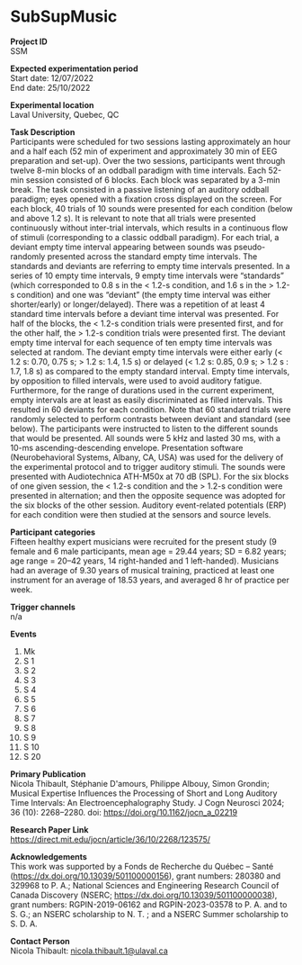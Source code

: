 # SubSupMusic
**Project ID**\
SSM

**Expected experimentation period**\
Start date: 12/07/2022\
End date: 25/10/2022 

**Experimental location**\
Laval University, Quebec, QC

**Task Description**\
Participants were scheduled for two sessions lasting approximately an hour and a half each (52 min of experiment and approximately 30 min of EEG preparation and set-up). Over the two sessions, participants went through twelve 8-min blocks of an oddball paradigm with time intervals. Each 52-min session consisted of 6 blocks. Each block was separated by a 3-min break. The task consisted in a passive listening of an auditory oddball paradigm; eyes opened with a fixation cross displayed on the screen. For each block, 40 trials of 10 sounds were presented for each condition (below and above 1.2 s). It is relevant to note that all trials were presented continuously without inter-trial intervals, which results in a continuous flow of stimuli (corresponding to a classic oddball paradigm). For each trial, a deviant empty time interval appearing between sounds was pseudo-randomly presented across the standard empty time intervals. The standards and deviants are referring to empty time intervals presented. In a series of 10 empty time intervals, 9 empty time intervals were “standards” (which corresponded to 0.8 s in the < 1.2-s condition, and 1.6 s in the > 1.2-s condition) and one was “deviant” (the empty time interval was either shorter/early) or longer/delayed). There was a repetition of at least 4 standard time intervals before a deviant time interval was presented. For half of the blocks, the < 1.2-s condition trials were presented first, and for the other half, the > 1.2-s condition trials were presented first. The deviant empty time interval for each sequence of ten empty time intervals was selected at random. The deviant empty time intervals were either early (< 1.2 s: 0.70, 0.75 s; > 1.2 s: 1.4, 1.5 s) or delayed (< 1.2 s: 0.85, 0.9 s; > 1.2 s : 1.7, 1.8 s) as compared to the empty standard interval. Empty time intervals, by opposition to filled intervals, were used to avoid auditory fatigue. Furthermore, for the range of durations used in the current experiment, empty intervals are at least as easily discriminated as filled intervals. This resulted in 60 deviants for each condition. Note that 60 standard trials were randomly selected to perform contrasts between deviant and standard (see below). The participants were instructed to listen to the different sounds that would be presented. All sounds were 5 kHz and lasted 30 ms, with a 10-ms ascending-descending envelope. Presentation software (Neurobehavioral Systems, Albany, CA, USA) was used for the delivery of the experimental protocol and to trigger auditory stimuli. The sounds were presented with Audiotechnica ATH-M50x at 70 dB (SPL). For the six blocks of one given session, the < 1.2-s condition and the > 1.2-s condition were presented in alternation; and then the opposite sequence was adopted for the six blocks of the other session. Auditory event-related potentials (ERP) for each condition were then studied at the sensors and source levels.

**Participant categories**\
Fifteen healthy expert musicians were recruited for the present study (9 female and 6 male participants, mean age = 29.44 years; SD = 6.82 years; age range = 20–42 years, 14 right-handed and 1 left-handed). Musicians had an average of 9.30 years of musical training, practiced at least one instrument for an average of 18.53 years, and averaged 8 hr of practice per week.

**Trigger channels**\
n/a

**Events**
1. Mk
2. S  1
3. S  2
4. S  3
5. S  4
6. S  5
7. S  6
8. S  7
9. S  8
10. S  9
11. S 10
12. S 20

**Primary Publication**\
Nicola Thibault, Stéphanie D'amours, Philippe Albouy, Simon Grondin; Musical Expertise Influences the Processing of Short and Long Auditory Time Intervals: An Electroencephalography Study. J Cogn Neurosci 2024; 36 (10): 2268–2280. doi: https://doi.org/10.1162/jocn_a_02219

**Research Paper Link**\
https://direct.mit.edu/jocn/article/36/10/2268/123575/

**Acknowledgements**\
This work was supported by a Fonds de Recherche du Québec – Santé (https://dx.doi.org/10.13039/501100000156), grant numbers: 280380 and 329968 to P. A.; National Sciences and Engineering Research Council of Canada Discovery (NSERC; https://dx.doi.org/10.13039/501100000038), grant numbers: RGPIN-2019-06162 and RGPIN-2023-03578 to P. A. and to S. G.; an NSERC scholarship to N. T. ; and a NSERC Summer scholarship to S. D. A.

**Contact Person**\
Nicola Thibault: nicola.thibault.1@ulaval.ca
